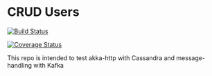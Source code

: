 # CRUD Users

[![Build Status](https://travis-ci.org/ssuarez6/crudusers.svg?branch=develop)](https://travis-ci.org/ssuarez6/crudusers)

[![Coverage Status](https://coveralls.io/repos/github/ssuarez6/crudusers/badge.svg?branch=develop)](https://coveralls.io/github/ssuarez6/crudusers?branch=master)

This repo is intended to test akka-http with Cassandra and message-handling with Kafka
